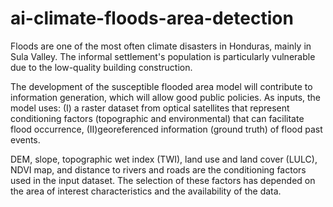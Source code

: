 # ai-climate-floods-area-detection

Floods are one of the most often climate disasters in Honduras, mainly in Sula Valley. The informal settlement's population is particularly vulnerable due to the low-quality building construction.

The development of the susceptible flooded area model will contribute to information generation, which will allow good public policies.
As inputs, the model uses: (I) a raster dataset from optical satellites that represent conditioning factors (topographic and environmental) that can facilitate flood occurrence, (II)georeferenced information (ground truth) of flood past events.

DEM, slope, topographic wet index (TWI), land use and land cover (LULC), NDVI map, and distance to rivers and roads are the conditioning factors used in the input dataset.
The selection of these factors has depended on the area of interest characteristics and the availability of the data.  
